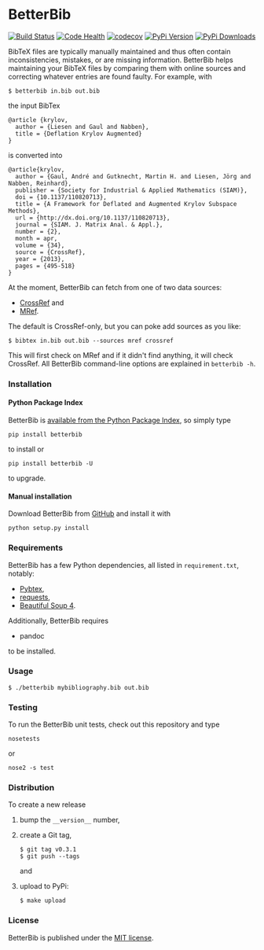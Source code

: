 # BetterBib

[![Build Status](https://travis-ci.org/nschloe/betterbib.svg?branch=master)](https://travis-ci.org/nschloe/betterbib)
[![Code Health](https://landscape.io/github/nschloe/betterbib/master/landscape.png)](https://landscape.io/github/nschloe/betterbib/master)
[![codecov](https://codecov.io/gh/nschloe/betterbib/branch/master/graph/badge.svg)](https://codecov.io/gh/nschloe/betterbib)
[![PyPi Version](https://img.shields.io/pypi/v/betterbib.svg)](https://pypi.python.org/pypi/betterbib)
[![PyPi Downloads](https://img.shields.io/pypi/dm/betterbib.svg)](https://pypi.python.org/pypi/betterbib)

BibTeX files are typically manually maintained and thus often contain
inconsistencies, mistakes, or are missing information. BetterBib helps
maintaining your BibTeX files by comparing them with online sources and
correcting whatever entries are found faulty. For example, with
```
$ betterbib in.bib out.bib
```
the input BibTex
```
@article {krylov,
  author = {Liesen and Gaul and Nabben},
  title = {Deflation Krylov Augmented}
}
```
is converted into
```
@article{krylov,
  author = {Gaul, André and Gutknecht, Martin H. and Liesen, Jörg and Nabben, Reinhard},
  publisher = {Society for Industrial & Applied Mathematics (SIAM)},
  doi = {10.1137/110820713},
  title = {A Framework for Deflated and Augmented Krylov Subspace Methods},
  url = {http://dx.doi.org/10.1137/110820713},
  journal = {SIAM. J. Matrix Anal. & Appl.},
  number = {2},
  month = apr,
  volume = {34},
  source = {CrossRef},
  year = {2013},
  pages = {495-518}
}
```

At the moment, BetterBib can fetch from one of two data sources:

 * [CrossRef](http://www.crossref.org/) and
 * [MRef](http://www.ams.org/mref).

The default is CrossRef-only, but you can poke add sources as you like:
```
$ bibtex in.bib out.bib --sources mref crossref
```
This will first check on MRef and if it didn't find anything, it will check
CrossRef. All BetterBib command-line options are explained in `betterbib -h`.


### Installation

#### Python Package Index

BetterBib is [available from the Python Package
Index](https://pypi.python.org/pypi/betterbib/), so simply type
```
pip install betterbib
```
to install or
```
pip install betterbib -U
```
to upgrade.

#### Manual installation

Download BetterBib from [GitHub](https://github.com/nschloe/betterbib) and
install it with
```
python setup.py install
```

### Requirements

BetterBib has a few Python dependencies, all listed in `requirement.txt`,
notably:

* [Pybtex](http://pybtex.sourceforge.net/),
* [requests](http://docs.python-requests.org/en/latest/),
* [Beautiful Soup 4](http://www.crummy.com/software/BeautifulSoup/).

Additionally, BetterBib requires

* pandoc

to be installed.


### Usage
```
$ ./betterbib mybibliography.bib out.bib
```

### Testing

To run the BetterBib unit tests, check out this repository and type
```
nosetests
```
or
```
nose2 -s test
```


### Distribution
To create a new release

1. bump the `__version__` number,

2. create a Git tag,
    ```
    $ git tag v0.3.1
    $ git push --tags
    ```
    and

3. upload to PyPi:
    ```
    $ make upload
    ```

### License

BetterBib is published under the [MIT license](https://en.wikipedia.org/wiki/MIT_License).
